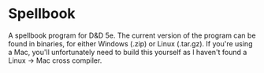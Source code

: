 # Spellbook
A spellbook program for D&amp;D 5e. The current version of the program can be found in binaries, for either Windows (.zip) or Linux (.tar.gz). If you're using a Mac, you'll unfortunately need to build this yourself as I haven't found a Linux -> Mac cross compiler.